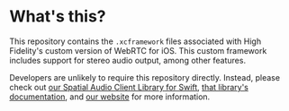 # What's this?

This repository contains the `.xcframework` files associated with High Fidelity's custom version of WebRTC for iOS. This custom framework includes support for stereo audio output, among other features.

Developers are unlikely to require this repository directly. Instead, please check out [our Spatial Audio Client Library for Swift](https://github.com/highfidelity/hifi-spatial-audio-swift), [that library's documentation](https://docs.highfidelity.com/swift/latest/index.html), and [our website](https://highfidelity.com) for more information.
